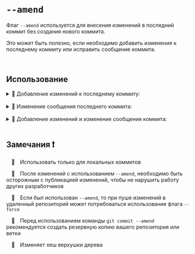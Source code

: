 # `--amend`

Флаг `--amend`  используется для внесения изменений в последний коммит без создания нового коммита. 

Это может быть полезно, если необходимо добавить изменения к последнему коммиту или исправить сообщение коммита.

<br>

## Использование

  <details>
  <summary> 🔹 Добавление изменений к последнему коммиту:</summary>
  <br>
  🚩 Если есть незакоммиченные изменения и вы хотите добавить их к последнему коммиту:

  <br>
  <br>
  
  ```bash
  git commit --amend
  ```
  </details>
  
  <br>

  <details>
  <summary> 🔹 Изменение сообщения последнего коммита:</summary>
  <br>
  🚩 Если нужно только изменить сообщение последнего коммита:
      
  <br>
  <br>

  ```bash
  git commit --amend -m "Новое сообщение коммита"
  ```
  </details>

  <br>
  
  <details>
   <summary> 🔹 Добавление изменений и изменение сообщения коммита:</summary>
  <br>
  🚩 Если нужно добавить изменения и обновить сообщение коммита, внесите изменения в индекс и измените сообщение
      
  <br>
  <br>

  ```bash
  git commit --amend"
  ```
  </details>

  <br>

  ## Замечания ❗

  &emsp;🔴&emsp;Использовать только для локальных коммитов
  
  
  &emsp;🔴&emsp;После изменений с использованием `--amend`, необходимо быть осторожным с публикацией изменений, чтобы не нарушить работу других разработчиков
  
  
  &emsp;🔴&emsp;Если был использован `--amend`, то при пуше изменений в удаленный репозиторий может потребоваться использование флага `--force`

  &emsp;🔴&emsp;Перед использованием команды `git commit --amend` рекомендуется создать резервную копию вашего репозитория или ветки

  &emsp;🔴&emsp;Изменяет хеш верхушки дерева
